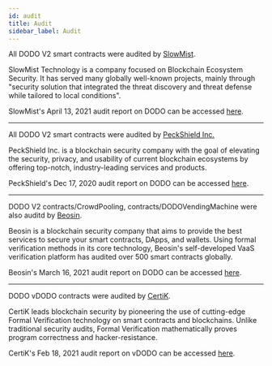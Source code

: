 ```yaml
---
id: audit
title: Audit
sidebar_label: Audit
---
```



All DODO V2 smart contracts were audited by [SlowMist](https://www.slowmist.com/en).

SlowMist Technology is a company focused on Blockchain Ecosystem Security. It has served many globally well-known projects, mainly through "security solution that integrated the threat discovery and threat defense while tailored to local conditions".

SlowMist's April 13, 2021 audit report on DODO can be accessed [here](https://github.com/DODOEX/contractV2/blob/main/audit/SlowMist_Smart%20Contract_Security_Audit_Report_DODOV2.pdf).

---

All DODO V2 smart contracts were audited by [PeckShield Inc.](https://peckshield.cn/en)

PeckShield Inc. is a blockchain security company with the goal of elevating the security, privacy, and usability of current blockchain ecosystems by offering top-notch, industry-leading services and products.

PeckShield's Dec 17, 2020 audit report on DODO can be accessed [here](https://github.com/DODOEX/contractV2/blob/main/audit/PeckShield-Audit-DODOV2-v1.0.pdf).

---

DODO V2 contracts/CrowdPooling, contracts/DODOVendingMachine were also auditd by [Beosin](https://www.lianantech.com/#/).

Beosin is a blockchain security company that aims to provide the best services to secure your smart contracts, DApps, and wallets. Using formal verification methods in its core technology, Beosin's self-developed VaaS verification platform has audited over 500 smart contracts globally.

Beosin's March 16, 2021 audit report on DODO can be accessed [here](https://github.com/DODOEX/contractV2/blob/main/audit/Smart%20contract%20security%20audit%20report-DODO.pdf).

---

DODO vDODO contracts were audited by [CertiK](https://certik.io/).

CertiK leads blockchain security by pioneering the use of cutting-edge Formal Verification technology on smart contracts and blockchains. Unlike traditional security audits, Formal Verification mathematically proves program correctness and hacker-resistance.

CertiK's Feb 18, 2021 audit report on vDODO can be accessed [here](https://github.com/DODOEX/contractV2/blob/main/audit/vDODO-final-report.pdf).


